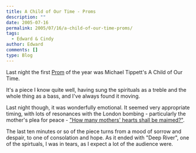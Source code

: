 ```yaml
---
title: A Child of Our Time - Proms
description: ""
date: 2005-07-16
permalink: 2005/07/16/a-child-of-our-time-proms/
tags:
  - Edward & Cindy
author: Edward
comments: []
type: Blog
---
```


Last night the first [Prom][1] of the year was Michael Tippett\'s A
Child of Our Time.

It\'s a piece I know quite well, having sung the spirituals as a treble
and the whole thing as a bass, and I\'ve always found it moving.

Last night though, it was wonderfully emotional. It seemed very
appropriate timing, with lots of resonances with the London bombing -
particularly the mother\'s plea for peace - [\"How many mothers\' hearts
shall be maimed?\"][2].

The last ten minutes or so of the piece turns from a mood of sorrow and
despair, to one of consolation and hope. As it ended with \"Deep
River\", one of the spirtuals, I was in tears, as I expect a lot of the
audience were.



[1]: https://www.bbc.co.uk/proms/
[2]: https://news.bbc.co.uk/1/hi/uk/4671367.stm
